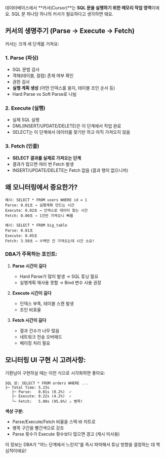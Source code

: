 데이터베이스에서 **커서(Cursor)**는 **SQL 문을 실행하기 위한 메모리 작업 영역**이에요. SQL 문 하나당 하나의 커서가 필요하다고 생각하면 돼요.

## 커서의 생명주기 (Parse → Execute → Fetch)

커서는 크게 세 단계를 거쳐요:

### 1. **Parse (파싱)**

- SQL 문법 검사
- 객체(테이블, 컬럼) 존재 여부 확인
- 권한 검사
- **실행 계획 생성** (어떤 인덱스를 쓸지, 테이블 조인 순서 등)
- Hard Parse vs Soft Parse로 나뉨

### 2. **Execute (실행)**

- 실제 SQL 실행
- DML(INSERT/UPDATE/DELETE)은 이 단계에서 작업 완료
- SELECT는 이 단계에서 데이터를 찾기만 하고 아직 가져오지 않음

### 3. **Fetch (인출)**

- **SELECT 결과를 실제로 가져오는 단계**
- 결과가 많으면 여러 번 Fetch 발생
- INSERT/UPDATE/DELETE는 Fetch 없음 (결과 행이 없으니까)

## 왜 모니터링에서 중요한가?

```
예시: SELECT * FROM users WHERE id = 1
Parse: 0.01초 → 실행계획 만드는 시간
Execute: 0.02초 → 인덱스로 데이터 찾는 시간  
Fetch: 0.00초 → 1건만 가져오니 빠름

예시: SELECT * FROM big_table
Parse: 0.01초
Execute: 0.05초
Fetch: 3.50초 → 수백만 건 가져오는데 시간 소요!
```

### DBA가 주목하는 포인트:

1. **Parse 시간이 길다**
    
    - Hard Parse가 많이 발생 → SQL 튜닝 필요
    - 실행계획 재사용 못함 → Bind 변수 사용 권장
2. **Execute 시간이 길다**
    
    - 인덱스 부족, 테이블 스캔 발생
    - 조인 비효율
3. **Fetch 시간이 길다**
    
    - 결과 건수가 너무 많음
    - 네트워크 전송 오버헤드
    - 페이징 처리 필요

## 모니터링 UI 구현 시 고려사항:

기환님이 구현하실 때는 이런 식으로 시각화하면 좋아요:

```
SQL 문: SELECT * FROM orders WHERE ...
├─ Total Time: 5.23s
   ├─ Parse:   0.01s (0.2%)  ✓
   ├─ Execute: 0.22s (4.2%)  ✓
   └─ Fetch:   5.00s (95.6%) ⚠️ 병목!
```

**색상 구분:**

- Parse/Execute/Fetch 비율을 스택 바 차트로
- 병목 구간을 빨간색으로 강조
- Parse 횟수가 Execute 횟수보다 많으면 경고 (캐시 미사용)

이 정보는 DBA가 "어느 단계에서 느린지"를 즉시 파악해서 튜닝 방향을 결정하는 데 핵심적이에요!